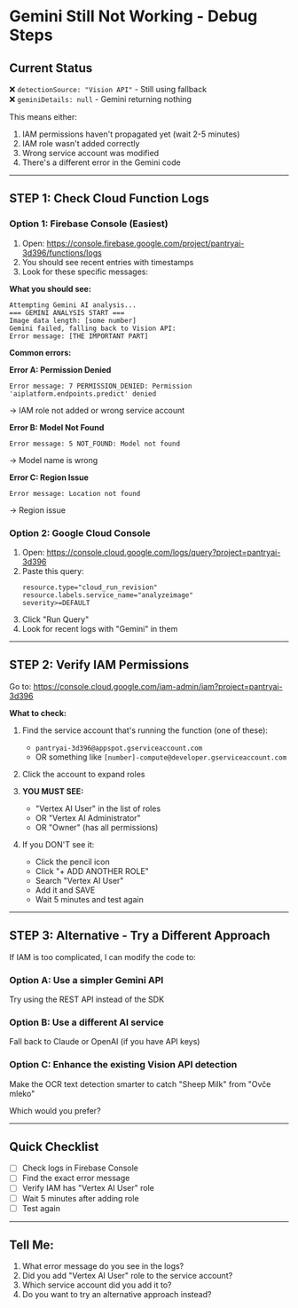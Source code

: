 # Gemini Still Not Working - Debug Steps

## Current Status
❌ `detectionSource: "Vision API"` - Still using fallback  
❌ `geminiDetails: null` - Gemini returning nothing

This means either:
1. IAM permissions haven't propagated yet (wait 2-5 minutes)
2. IAM role wasn't added correctly
3. Wrong service account was modified
4. There's a different error in the Gemini code

---

## STEP 1: Check Cloud Function Logs

### Option 1: Firebase Console (Easiest)
1. Open: https://console.firebase.google.com/project/pantryai-3d396/functions/logs
2. You should see recent entries with timestamps
3. Look for these specific messages:

**What you should see:**
```
Attempting Gemini AI analysis...
=== GEMINI ANALYSIS START ===
Image data length: [some number]
Gemini failed, falling back to Vision API:
Error message: [THE IMPORTANT PART]
```

**Common errors:**

**Error A: Permission Denied**
```
Error message: 7 PERMISSION_DENIED: Permission 'aiplatform.endpoints.predict' denied
```
→ IAM role not added or wrong service account

**Error B: Model Not Found**
```
Error message: 5 NOT_FOUND: Model not found
```
→ Model name is wrong

**Error C: Region Issue**
```
Error message: Location not found
```
→ Region issue

### Option 2: Google Cloud Console
1. Open: https://console.cloud.google.com/logs/query?project=pantryai-3d396
2. Paste this query:
   ```
   resource.type="cloud_run_revision"
   resource.labels.service_name="analyzeimage"
   severity>=DEFAULT
   ```
3. Click "Run Query"
4. Look for recent logs with "Gemini" in them

---

## STEP 2: Verify IAM Permissions

Go to: https://console.cloud.google.com/iam-admin/iam?project=pantryai-3d396

**What to check:**

1. Find the service account that's running the function (one of these):
   - `pantryai-3d396@appspot.gserviceaccount.com`
   - OR something like `[number]-compute@developer.gserviceaccount.com`

2. Click the account to expand roles

3. **YOU MUST SEE:**
   - "Vertex AI User" in the list of roles
   - OR "Vertex AI Administrator"
   - OR "Owner" (has all permissions)

4. If you DON'T see it:
   - Click the pencil icon
   - Click "+ ADD ANOTHER ROLE"
   - Search "Vertex AI User"
   - Add it and SAVE
   - Wait 5 minutes and test again

---

## STEP 3: Alternative - Try a Different Approach

If IAM is too complicated, I can modify the code to:

### Option A: Use a simpler Gemini API
Try using the REST API instead of the SDK

### Option B: Use a different AI service
Fall back to Claude or OpenAI (if you have API keys)

### Option C: Enhance the existing Vision API detection
Make the OCR text detection smarter to catch "Sheep Milk" from "Ovče mleko"

Which would you prefer?

---

## Quick Checklist

- [ ] Check logs in Firebase Console
- [ ] Find the exact error message
- [ ] Verify IAM has "Vertex AI User" role
- [ ] Wait 5 minutes after adding role
- [ ] Test again

---

## Tell Me:

1. What error message do you see in the logs?
2. Did you add "Vertex AI User" role to the service account?
3. Which service account did you add it to?
4. Do you want to try an alternative approach instead?
